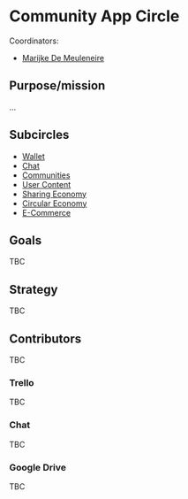# Community App Circle

Coordinators:
- [Marijke De Meuleneire](/contributors/tftech/marijke_de_meuleneire.md)

## Purpose/mission

...

## Subcircles

- [Wallet](/circles/community_app/wallet/wallet.md)
- [Chat](/circles/community_app/chat/chat.md)
- [Communities](/circles/community_app/communities/communities.md)
- [User Content](/circles/community_app/user_content/user_content.md)
- [Sharing Economy](/circles/community_app/sharing_economy/sharing_economy.md)
- [Circular Economy](/circles/community_app/circular_economy/circular_economy.md)
- [E-Commerce](/circles/community_app/e_commerce/e_commerce.md)

## Goals

TBC

## Strategy

TBC

## Contributors

TBC

### Trello

TBC

### Chat

TBC
   
### Google Drive

TBC
